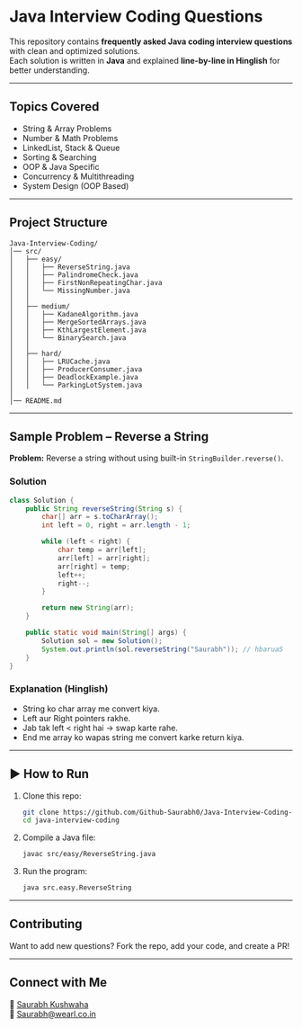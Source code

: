 # Java Interview Coding Questions

This repository contains **frequently asked Java coding interview questions** with clean and optimized solutions.  
Each solution is written in **Java** and explained **line-by-line in Hinglish** for better understanding.  

---

##  Topics Covered
-  String & Array Problems  
-  Number & Math Problems  
-  LinkedList, Stack & Queue  
-  Sorting & Searching  
-  OOP & Java Specific  
-  Concurrency & Multithreading  
-  System Design (OOP Based)  

---

##  Project Structure
```
Java-Interview-Coding/
│── src/
│   ├── easy/
│   │   ├── ReverseString.java
│   │   ├── PalindromeCheck.java
│   │   ├── FirstNonRepeatingChar.java
│   │   └── MissingNumber.java
│   │
│   ├── medium/
│   │   ├── KadaneAlgorithm.java
│   │   ├── MergeSortedArrays.java
│   │   ├── KthLargestElement.java
│   │   └── BinarySearch.java
│   │
│   ├── hard/
│   │   ├── LRUCache.java
│   │   ├── ProducerConsumer.java
│   │   ├── DeadlockExample.java
│   │   └── ParkingLotSystem.java
│
│── README.md
```

---

##  Sample Problem – Reverse a String

**Problem:** Reverse a string without using built-in `StringBuilder.reverse()`.  

### Solution
```java
class Solution {
    public String reverseString(String s) {
        char[] arr = s.toCharArray();
        int left = 0, right = arr.length - 1;

        while (left < right) {
            char temp = arr[left];
            arr[left] = arr[right];
            arr[right] = temp;
            left++;
            right--;
        }

        return new String(arr);
    }

    public static void main(String[] args) {
        Solution sol = new Solution();
        System.out.println(sol.reverseString("Saurabh")); // hbaruaS
    }
}
```

### Explanation (Hinglish)
- String ko char array me convert kiya.  
- Left aur Right pointers rakhe.  
- Jab tak left < right hai → swap karte rahe.  
- End me array ko wapas string me convert karke return kiya.  

---

## ▶️ How to Run
1. Clone this repo:  
   ```bash
   git clone https://github.com/Github-Saurabh0/Java-Interview-Coding-Questions-DSA-Core-Java-Mix-.git
   cd java-interview-coding
   ```
2. Compile a Java file:  
   ```bash
   javac src/easy/ReverseString.java
   ```
3. Run the program:  
   ```bash
   java src.easy.ReverseString
   ```

---

##  Contributing
Want to add new questions? Fork the repo, add your code, and create a PR!  

---

##  Connect with Me
👤 [Saurabh Kushwaha](https://www.linkedin.com/in/saurabh884095/)  
📧 Saurabh@wearl.co.in 
